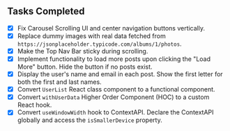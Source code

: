 
## Tasks Completed

- [x] Fix Carousel Scrolling UI and center navigation buttons vertically.
- [x] Replace dummy images with real data fetched from `https://jsonplaceholder.typicode.com/albums/1/photos`.
- [x] Make the Top Nav Bar sticky during scrolling.
- [x] Implement functionality to load more posts upon clicking the "Load More" button. Hide the button if no posts exist.
- [x] Display the user's name and email in each post. Show the first letter for both the first and last names.
- [x] Convert `UserList` React class component to a functional component.
- [x] Convert `withUserData` Higher Order Component (HOC) to a custom React hook.
- [x] Convert `useWindowWidth` hook to ContextAPI. Declare the ContextAPI globally and access the `isSmallerDevice` property.